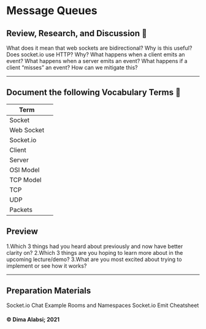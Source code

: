 


# Message Queues

## Review, Research, and Discussion 💬

What does it mean that web sockets are bidirectional? Why is this useful?
Does socket.io use HTTP? Why?
What happens when a client emits an event?
What happens when a server emits an event?
What happens if a client “misses” an event?
How can we mitigate this?

---------------------------

## Document the following Vocabulary Terms 📕

|Term||
|---|---|
|Socket||
|Web Socket||
|Socket.io||
|Client||
|Server||
|OSI Model||
|TCP Model||
|TCP||
|UDP||
|Packets||



## Preview

1.Which 3 things had you heard about previously and now have better clarity on?
2.Which 3 things are you hoping to learn more about in the upcoming lecture/demo?
3.What are you most excited about trying to implement or see how it works?

----------------------------------

## Preparation Materials


Socket.io Chat Example
Rooms and Namespaces
Socket.io Emit Cheatsheet







 #### &copy; Dima Alabsi; 2021
